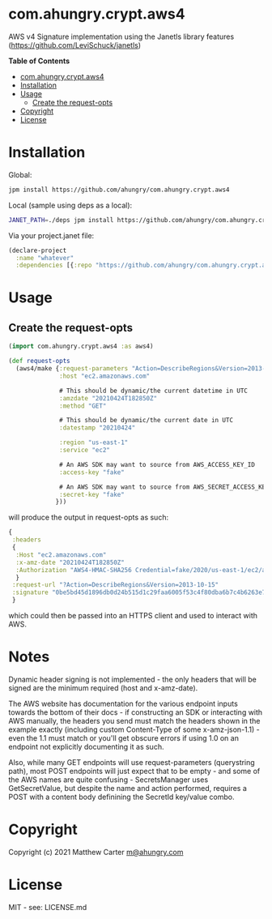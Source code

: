 # com.ahungry.crypt.aws4

AWS v4 Signature implementation using the Janetls library features (https://github.com/LeviSchuck/janetls)

<!-- markdown-toc start - Don't edit this section. Run M-x markdown-toc-refresh-toc -->
**Table of Contents**

- [com.ahungry.crypt.aws4](#comahungrycryptaws4)
- [Installation](#installation)
- [Usage](#usage)
    - [Create the request-opts](#create-the-request-opts)
- [Copyright](#copyright)
- [License](#license)

<!-- markdown-toc end -->

# Installation

Global:
```sh
jpm install https://github.com/ahungry/com.ahungry.crypt.aws4
```

Local (sample using deps as a local):
```sh
JANET_PATH=./deps jpm install https://github.com/ahungry/com.ahungry.crypt.aws4
```

Via your project.janet file:
```clojure
(declare-project
  :name "whatever"
  :dependencies [{:repo "https://github.com/ahungry/com.ahungry.crypt.aws4"}])
```

# Usage

## Create the request-opts

```clojure
(import com.ahungry.crypt.aws4 :as aws4)

(def request-opts
  (aws4/make {:request-parameters "Action=DescribeRegions&Version=2013-10-15"
              :host "ec2.amazonaws.com"

              # This should be dynamic/the current datetime in UTC
              :amzdate "20210424T182850Z"
              :method "GET"

              # This should be dynamic/the current date in UTC
              :datestamp "20210424"

              :region "us-east-1"
              :service "ec2"

              # An AWS SDK may want to source from AWS_ACCESS_KEY_ID
              :access-key "fake"

              # An AWS SDK may want to source from AWS_SECRET_ACCESS_KEY
              :secret-key "fake"
             }))

```

will produce the output in request-opts as such:

```clojure
{
 :headers
 {
  :Host "ec2.amazonaws.com"
  :x-amz-date "20210424T182850Z"
  :Authorization "AWS4-HMAC-SHA256 Credential=fake/2020/us-east-1/ec2/aws4_request, SignedHeaders=host;x-amz-date, Signature=0be5bd45d1896db0d24b515d1c29faa6005f53c4f80dba6b7c4b6263e74e26b6"
  }
 :request-url "?Action=DescribeRegions&Version=2013-10-15"
 :signature "0be5bd45d1896db0d24b515d1c29faa6005f53c4f80dba6b7c4b6263e74e26b6"
 }
```

which could then be passed into an HTTPS client and used to interact
with AWS.

# Notes

Dynamic header signing is not implemented - the only headers that will
be signed are the minimum required (host and x-amz-date).

The AWS website has documentation for the various endpoint inputs
towards the bottom of their docs - if constructing an SDK or
interacting with AWS manually, the headers you send must match the
headers shown in the example exactly (including custom Content-Type of
some x-amz-json-1.1) - even the 1.1 must match or you'll get obscure
errors if using 1.0 on an endpoint not explicitly documenting it as such.

Also, while many GET endpoints will use request-parameters
(querystring path), most POST endpoints will just expect that to be
empty - and some of the AWS names are quite confusing - SecretsManager
uses GetSecretValue, but despite the name and action performed,
requires a POST with a content body definining the SecretId key/value combo.

# Copyright

Copyright (c) 2021 Matthew Carter <m@ahungry.com>

# License

MIT - see: LICENSE.md
